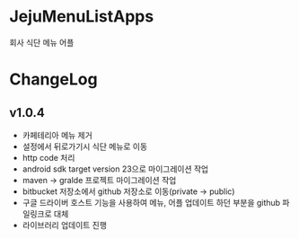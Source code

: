 # JejuMenuListApps

회사 식단 메뉴 어플

# ChangeLog

## v1.0.4

* 카페테리아 메뉴 제거
* 설정에서 뒤로가기시 식단 메뉴로 이동
* http code 처리
* android sdk target version 23으로 마이그레이션 작업
* maven -> gralde 프로젝트 마이그레이션 작업
* bitbucket 저장소에서 github 저장소로 이동(private -> public)
* 구글 드라이버 호스트 기능을 사용하여 메뉴, 어플 업데이트 하던 부분을 github 파일링크로 대체
* 라이브러리 업데이트 진행
